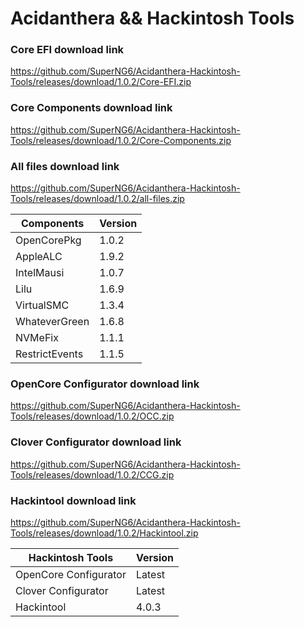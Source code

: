 # Acidanthera && Hackintosh Tools

### Core EFI download link
https://github.com/SuperNG6/Acidanthera-Hackintosh-Tools/releases/download/1.0.2/Core-EFI.zip

### Core Components download link
https://github.com/SuperNG6/Acidanthera-Hackintosh-Tools/releases/download/1.0.2/Core-Components.zip

### All files download link
https://github.com/SuperNG6/Acidanthera-Hackintosh-Tools/releases/download/1.0.2/all-files.zip

| Components    | Version               |
| ------------- | --------------------- |
| OpenCorePkg   | 1.0.2    | 
| AppleALC      | 1.9.2       |
| IntelMausi    | 1.0.7     |
| Lilu          | 1.6.9           |
| VirtualSMC    | 1.3.4     |
| WhateverGreen | 1.6.8  |
| NVMeFix       | 1.1.1        |
| RestrictEvents| 1.1.5 |

### OpenCore Configurator download link
https://github.com/SuperNG6/Acidanthera-Hackintosh-Tools/releases/download/1.0.2/OCC.zip

### Clover Configurator download link
https://github.com/SuperNG6/Acidanthera-Hackintosh-Tools/releases/download/1.0.2/CCG.zip

### Hackintool download link
https://github.com/SuperNG6/Acidanthera-Hackintosh-Tools/releases/download/1.0.2/Hackintool.zip

| Hackintosh Tools      | Version           |
| --------------------- | ----------------- |
| OpenCore Configurator | Latest            | 
| Clover Configurator   | Latest            |
| Hackintool            | 4.0.3 |

